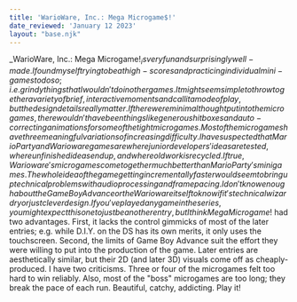 ```yaml
---
title: 'WarioWare, Inc.: Mega Microgame$!'
date_reviewed: 'January 12 2023'
layout: "base.njk"
---
```


_WarioWare, Inc.: Mega Microgame$!_ is very fun and surprisingly well-made. I found myself trying to beat high-scores and practicing individual mini-games to do so; i.e. grindy things that I wouldn't do in other games.
It might seem simple to throw together a variety of brief, interactive moments and call it a mode of play, but the design details really matter. If there were minimal thought put into the microgames, there wouldn't have been things like generous hitboxes and auto-correcting animations for some of the tight microgames. Most of the microgames have three meaningful variations of increasing difficulty. I have suspected that Mario Party and Warioware games are where junior developers' ideas are tested, where unfinished ideas end up, and where old work is recycled. If true, Warioware's microgames come together much better than Mario Party's minigames.
The whole idea of the game getting incrementally faster would seem to bring up technical problems with audio processing and frame pacing. I don't know enough about the Game Boy Advance or the Warioware itself to know if it's technical wizardry or just clever design.
If you've played any game in the series, you might expect this one to just be another entry, but I think Mega Microgame$! had two advantages. First, it lacks the control gimmicks of most of the later entries; e.g. while D.I.Y. on the DS has its own merits, it only uses the touchscreen. Second, the limits of Game Boy Advance suit the effort they were willing to put into the production of the game. Later entries are aesthetically similar, but their 2D (and later 3D) visuals come off as cheaply-produced.
I have two criticisms. Three or four of the microgames felt too hard to win reliably. Also, most of the "boss" microgames are too long; they break the pace of each run.
Beautiful, catchy, addicting. Play it!